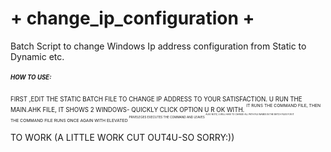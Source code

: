 # + change_ip_configuration +
Batch Script to change Windows Ip address configuration from Static to Dynamic etc.
##### <SUP><sup> HOW TO USE:
  <SUP><sup>
  FIRST ,EDIT THE STATIC BATCH FILE TO CHANGE IP ADDRESS TO YOUR SATISFACTION.
  U RUN THE MAIN.AHK FILE, IT SHOWS 2 WINDOWS- QUICKLY CLICK OPTION U R OK WITH.
<SUP><sup>
  IT RUNS THE COMMAND FILE, THEN THE COMMAND FILE RUNS ONCE AGAIN WITH ELEVATED
<SUP><sup>
  PRIVELEGES EXECUTES THE COMMAND AND LEAVES
<SUP><sup>
  ALSO NOTE, U WILL HAVE TO CHANGE ALL PATH FILE NAMES IN THE BATCH FILES FOR IT

  TO WORK (A LITTLE WORK CUT OUT4U-SO SORRY:))
